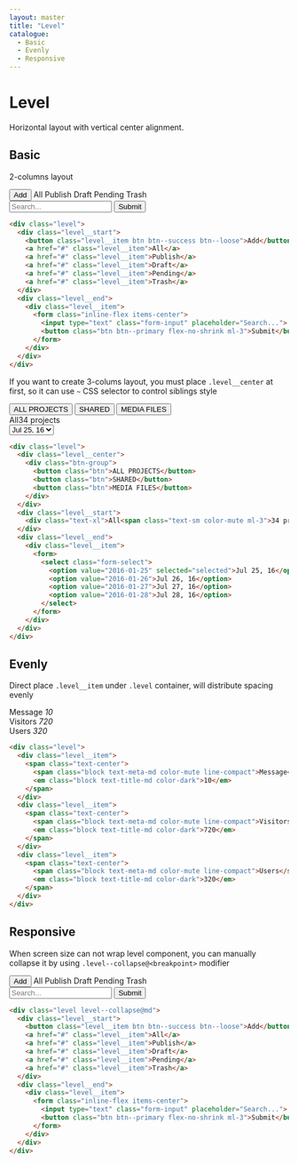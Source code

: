 ```yaml
---
layout: master
title: "Level"
catalogue:
  - Basic
  - Evenly
  - Responsive
---
```


# Level
Horizontal layout with vertical center alignment.

## Basic

2-columns layout

<div class="level level--collapse@md mb-6">
  <div class="level__start">
    <button class="level__item btn btn--success btn--loose">Add</button>
    <a role="button" class="level__item">All</a>
    <a role="button" class="level__item">Publish</a>
    <a role="button" class="level__item">Draft</a>
    <a role="button" class="level__item">Pending</a>
    <a role="button" class="level__item">Trash</a>
  </div>
  <div class="level__end">
    <div class="level__item">
      <form class="inline-flex items-center">
        <input type="text" class="form-input" placeholder="Search...">
        <button type="button" class="btn btn--primary flex-no-shrink ml-3">Submit</button>
      </form>
    </div>
  </div>
</div>

```html
<div class="level">
  <div class="level__start">
    <button class="level__item btn btn--success btn--loose">Add</button>
    <a href="#" class="level__item">All</a>
    <a href="#" class="level__item">Publish</a>
    <a href="#" class="level__item">Draft</a>
    <a href="#" class="level__item">Pending</a>
    <a href="#" class="level__item">Trash</a>
  </div>
  <div class="level__end">
    <div class="level__item">
      <form class="inline-flex items-center">
        <input type="text" class="form-input" placeholder="Search...">
        <button class="btn btn--primary flex-no-shrink ml-3">Submit</button>
      </form>
    </div>
  </div>
</div>
```

If you want to create 3-colums layout, you must place `.level__center` at first, so it can use `~` CSS selector to control siblings style

<div class="level level--collapse@md mb-6">
  <div class="level__center">
    <div class="btn-group">
      <button class="btn">ALL PROJECTS</button>
      <button class="btn">SHARED</button>
      <button class="btn">MEDIA FILES</button>
    </div>
  </div>
  <div class="level__start">
    <div class="text-xl">All<span class="text-sm color-mute ml-3">34 projects</span></div>
  </div>
  <div class="level__end">
    <div class="level__item">
      <form>
        <select class="form-select">
          <option value="2016-01-25" selected="selected">Jul 25, 16</option>
          <option value="2016-01-26">Jul 26, 16</option>
          <option value="2016-01-27">Jul 27, 16</option>
          <option value="2016-01-28">Jul 28, 16</option>
        </select>
      </form>
    </div>
  </div>
</div>

```html
<div class="level">
  <div class="level__center">
    <div class="btn-group">
      <button class="btn">ALL PROJECTS</button>
      <button class="btn">SHARED</button>
      <button class="btn">MEDIA FILES</button>
    </div>
  </div>
  <div class="level__start">
    <div class="text-xl">All<span class="text-sm color-mute ml-3">34 projects</span></div>
  </div>
  <div class="level__end">
    <div class="level__item">
      <form>
        <select class="form-select">
          <option value="2016-01-25" selected="selected">Jul 25, 16</option>
          <option value="2016-01-26">Jul 26, 16</option>
          <option value="2016-01-27">Jul 27, 16</option>
          <option value="2016-01-28">Jul 28, 16</option>
        </select>
      </form>
    </div>
  </div>
</div>
```

## Evenly

Direct place `.level__item` under `.level` container, will distribute spacing evenly

<div class="level mb-6">
  <div class="level__item">
    <span class="text-center">
      <span class="block text-meta-md color-mute line-compact">Message</span>
      <em class="block text-title-md color-dark">10</em>
    </span>
  </div>
  <div class="level__item">
    <span class="text-center">
      <span class="block text-meta-md color-mute line-compact">Visitors</span>
      <em class="block text-title-md color-dark">720</em>
    </span>
  </div>
  <div class="level__item">
    <span class="text-center">
      <span class="block text-meta-md color-mute line-compact">Users</span>
      <em class="block text-title-md color-dark">320</em>
    </span>
  </div>
</div>

```html
<div class="level">
  <div class="level__item">
    <span class="text-center">
      <span class="block text-meta-md color-mute line-compact">Message</span>
      <em class="block text-title-md color-dark">10</em>
    </span>
  </div>
  <div class="level__item">
    <span class="text-center">
      <span class="block text-meta-md color-mute line-compact">Visitors</span>
      <em class="block text-title-md color-dark">720</em>
    </span>
  </div>
  <div class="level__item">
    <span class="text-center">
      <span class="block text-meta-md color-mute line-compact">Users</span>
      <em class="block text-title-md color-dark">320</em>
    </span>
  </div>
</div>
```

## Responsive

When screen size can not wrap level component, you can manually collapse it by using `.level--collapse@<breakpoint>` modifier

<div class="level level--collapse@md mb-6">
  <div class="level__start">
    <button class="level__item btn btn--success btn--loose">Add</button>
    <a role="button" class="level__item">All</a>
    <a role="button" class="level__item">Publish</a>
    <a role="button" class="level__item">Draft</a>
    <a role="button" class="level__item">Pending</a>
    <a role="button" class="level__item">Trash</a>
  </div>
  <div class="level__end">
    <div class="level__item">
      <form action="#" class="inline-flex items-center">
        <input type="text" class="form-input" placeholder="Search...">
        <button class="btn btn--primary flex-no-shrink ml-3">Submit</button>
      </form>
    </div>
  </div>
</div>

```html
<div class="level level--collapse@md">
  <div class="level__start">
    <button class="level__item btn btn--success btn--loose">Add</button>
    <a href="#" class="level__item">All</a>
    <a href="#" class="level__item">Publish</a>
    <a href="#" class="level__item">Draft</a>
    <a href="#" class="level__item">Pending</a>
    <a href="#" class="level__item">Trash</a>
  </div>
  <div class="level__end">
    <div class="level__item">
      <form class="inline-flex items-center">
        <input type="text" class="form-input" placeholder="Search...">
        <button class="btn btn--primary flex-no-shrink ml-3">Submit</button>
      </form>
    </div>
  </div>
</div>
```
